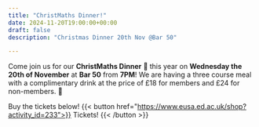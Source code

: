 ```yaml
---
title: "ChristMaths Dinner!"
date: 2024-11-20T19:00:00+00:00
draft: false
description: "Christmas Dinner 20th Nov @Bar 50"

---
```

Come join us for our **ChristMaths Dinner** 🎄 this year on **Wednesday the 20th of November** at **Bar 50** from **7PM**! We are having a three course meal with a complimentary drink at the price of £18 for members and £24 for non-members. 🎅

Buy the tickets below!
{{< button href="https://www.eusa.ed.ac.uk/shop?activity_id=233">}}
Tickets!
{{< /button >}}